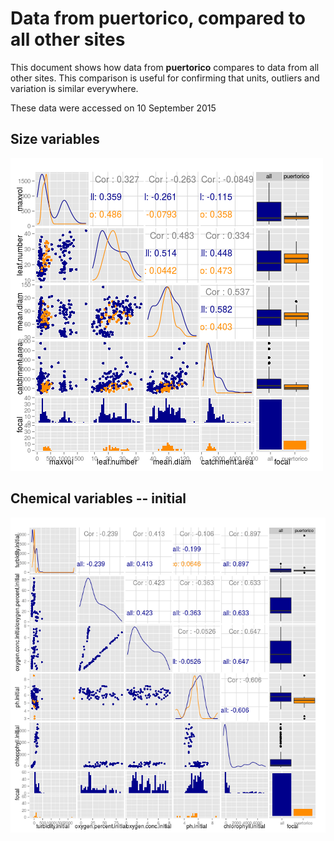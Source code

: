 # Data from puertorico, compared to all other sites

This document shows how data from **puertorico** compares to data from all other sites. This comparison is useful for confirming that units, outliers and variation is similar everywhere.

These data were accessed on 10 September 2015




## Size variables

![img](figure/size_pairs_puertorico.png)


## Chemical variables -- initial

![img](figure/chem_ini_pairs_puertorico.png)

